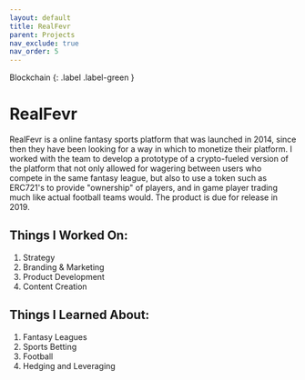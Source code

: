 ```yaml
---
layout: default
title: RealFevr
parent: Projects
nav_exclude: true
nav_order: 5
---
```

Blockchain
{: .label .label-green }

# RealFevr

RealFevr is a online fantasy sports platform that was launched in 2014, since then they have been looking for a way in which to monetize their platform. I worked with the team to develop a prototype of a crypto-fueled version of the platform that not only allowed for wagering between users who compete in the same fantasy league, but also to use a token such as ERC721's to provide "ownership" of players, and in game player trading much like actual football teams would. The product is due for release in 2019.
<br>

## Things I Worked On: 

1. Strategy
2. Branding & Marketing
3. Product Development
4. Content Creation

## Things I Learned About:

1. Fantasy Leagues
2. Sports Betting
3. Football
4. Hedging and Leveraging

